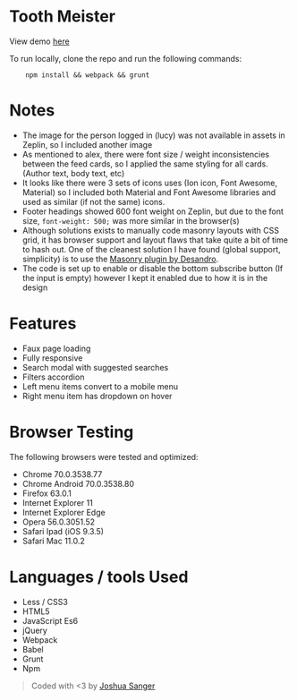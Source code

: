 # Tooth Meister

View demo [here](http://joshuasanger.ca/toothmeister)

To run locally, clone the repo and run the following commands:

```
    npm install && webpack && grunt
```

# Notes
* The image for the person logged in (lucy) was not available in assets in Zeplin, so I included another image
* As mentioned to alex, there were font size / weight inconsistencies between the feed cards, so I applied the same styling for all cards. (Author text, body text, etc) 
* It looks like there were 3 sets of icons uses (Ion icon, Font Awesome, Material) so I included both Material and Font Awesome libraries and used as similar (if not the same) icons.
* Footer headings showed 600 font weight on Zeplin, but due to the font size, `font-weight: 500;` was more similar in the browser(s)
* Although solutions exists to manually code masonry layouts with CSS grid, it has browser support and layout flaws that take quite a bit of time to hash out. One of the cleanest solution I have found (global support, simplicity) is to use the [Masonry plugin by Desandro](http://masonry.desandro.com). 
* The code is set up to enable or disable the bottom subscribe button (If the input is empty) however I kept it enabled due to how it is in the design

# Features
* Faux page loading 
* Fully responsive
* Search modal with suggested searches
* Filters accordion
* Left menu items convert to a mobile menu
* Right menu item has dropdown on hover

# Browser Testing
The following browsers were tested and optimized:
* Chrome 70.0.3538.77
* Chrome Android 70.0.3538.80
* Firefox 63.0.1
* Internet Explorer 11
* Internet Explorer Edge
* Opera 56.0.3051.52
* Safari Ipad (iOS 9.3.5)
* Safari Mac 11.0.2

# Languages / tools Used
* Less / CSS3
* HTML5
* JavaScript Es6
* jQuery
* Webpack
* Babel
* Grunt
* Npm

> Coded with <3 by [Joshua Sanger](http://joshuasanger.ca)